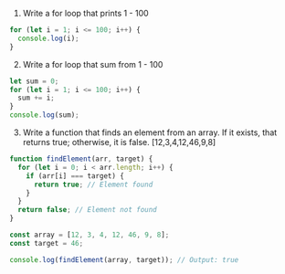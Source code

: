 1. Write a for loop that prints 1 - 100
```js
for (let i = 1; i <= 100; i++) {
  console.log(i);
}
```

2. Write a for loop that sum from 1 - 100
```js
let sum = 0;
for (let i = 1; i <= 100; i++) {
  sum += i;
}
console.log(sum);

```

3. Write a function that finds an element from an array. If it exists, that returns true; otherwise, it is false. [12,3,4,12,46,9,8]
```js
function findElement(arr, target) {
  for (let i = 0; i < arr.length; i++) {
    if (arr[i] === target) {
      return true; // Element found
    }
  }
  return false; // Element not found
}

const array = [12, 3, 4, 12, 46, 9, 8];
const target = 46;

console.log(findElement(array, target)); // Output: true

```